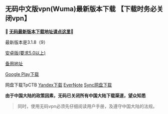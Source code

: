 ## 无码中文版vpn(Wuma)最新版本下载 【下载时务必关闭vpn】
**🔴 [无码最新版本下载地址请点这里](http://t.cn/RmxK0Ij)🔴**

最新版本是3.1.8（9）

[安卓版(要求5.0以上)](http://176.122.135.4/new/Wuma-git-3.1.8.apk)

[备用地址](https://www.evernote.com/shard/s458/sh/eeef766b-5a44-4cae-a455-d0bc983f4514/3bc8cdea2c4c2fe84aed0633f133aa74) 

[Google Play下载](https://play.google.com/store/apps/details?id=com.muma.pn) 

网盘下载TpCTB
[Yandex下载](https://yadi.sk/d/S-cB-zZx3UGYdu) 
[EverNote](https://www.evernote.com/shard/s458/sh/3f0dac5f-a0ea-4f91-b0d6-e9cc0e59f05a/56714d245de99eff2866b3943bef9ef1) 
[Sync网盘下载](https://ln.sync.com/dl/9c3f10be0/7ihrejim-xtwzcczk-hjudqw-cxxrnxji) 

**由于中国大陆的政策因素，无码已关闭所有中国大陆下载渠道，望众知悉**
> 同时，使用无码vpn必须先仔细阅读用户手册，及遵守中国大陆的法规。



